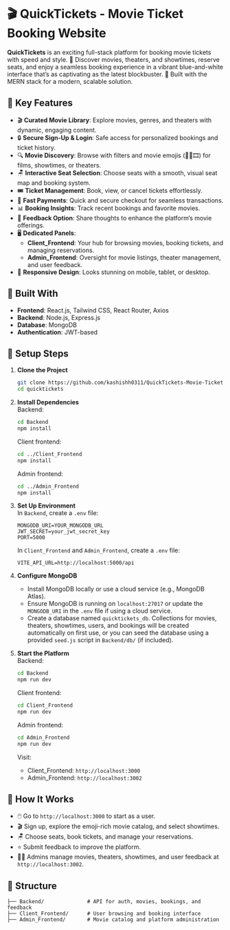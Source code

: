 # 🎬 QuickTickets - Movie Ticket Booking Website

**QuickTickets** is an exciting full-stack platform for booking movie tickets with speed and style. 🍿 Discover movies, theaters, and showtimes, reserve seats, and enjoy a seamless booking experience in a vibrant blue-and-white interface that’s as captivating as the latest blockbuster. 🎥 Built with the MERN stack for a modern, scalable solution.

## 🌟 Key Features

- 🎬 **Curated Movie Library**: Explore movies, genres, and theaters with dynamic, engaging content.
- 🔒 **Secure Sign-Up & Login**: Safe access for personalized bookings and ticket history.
- 🔍 **Movie Discovery**: Browse with filters and movie emojis (🎥🍿🎞️) for films, showtimes, or theaters.
- 🪑 **Interactive Seat Selection**: Choose seats with a smooth, visual seat map and booking system.
- 🎟️ **Ticket Management**: Book, view, or cancel tickets effortlessly.
- 💸 **Fast Payments**: Quick and secure checkout for seamless transactions.
- 📊 **Booking Insights**: Track recent bookings and favorite movies.
- 📝 **Feedback Option**: Share thoughts to enhance the platform’s movie offerings.
- 🖥️ **Dedicated Panels**:
  - **Client_Frontend**: Your hub for browsing movies, booking tickets, and managing reservations.
  - **Admin_Frontend**: Oversight for movie listings, theater management, and user feedback.
- 📱 **Responsive Design**: Looks stunning on mobile, tablet, or desktop.

## 🧰 Built With

- **Frontend**: React.js, Tailwind CSS, React Router, Axios
- **Backend**: Node.js, Express.js
- **Database**: MongoDB
- **Authentication**: JWT-based

## 🔧 Setup Steps

1. **Clone the Project**

   ```bash
   git clone https://github.com/kashishh0311/QuickTickets-Movie-Ticket-Booking.git
   cd quicktickets
   ```

2. **Install Dependencies**\
   Backend:

   ```bash
   cd Backend
   npm install
   ```

   Client frontend:

   ```bash
   cd ../Client_Frontend
   npm install
   ```

   Admin frontend:

   ```bash
   cd ../Admin_Frontend
   npm install
   ```

3. **Set Up Environment**\
   In `Backend`, create a `.env` file:

   ```
   MONGODB_URI=YOUR_MONGODB_URL
   JWT_SECRET=your_jwt_secret_key
   PORT=5000
   ```

   In `Client_Frontend` and `Admin_Frontend`, create a `.env` file:

   ```
   VITE_API_URL=http://localhost:5000/api
   ```

4. **Configure MongoDB**

   - Install MongoDB locally or use a cloud service (e.g., MongoDB Atlas).
   - Ensure MongoDB is running on `localhost:27017` or update the `MONGODB_URI` in the `.env` file if using a cloud service.
   - Create a database named `quicktickets_db`. Collections for movies, theaters, showtimes, users, and bookings will be created automatically on first use, or you can seed the database using a provided `seed.js` script in `Backend/db/` (if included).

5. **Start the Platform**\
   Backend:

   ```bash
   cd Backend
   npm run dev
   ```

   Client frontend:

   ```bash
   cd Client_Frontend
   npm run dev
   ```

   Admin frontend:

   ```bash
   cd Admin_Frontend
   npm run dev
   ```

   Visit:

   - Client_Frontend: `http://localhost:3000`
   - Admin_Frontend: `http://localhost:3002`

## 🎥 How It Works

- 🖱️ Go to `http://localhost:3000` to start as a user.
- 🎬 Sign up, explore the emoji-rich movie catalog, and select showtimes.
- 🪑 Choose seats, book tickets, and manage your reservations.
- ⭐ Submit feedback to improve the platform.
- 👨‍💼 Admins manage movies, theaters, showtimes, and user feedback at `http://localhost:3002`.

## 📁 Structure

```
├── Backend/              # API for auth, movies, bookings, and feedback
├── Client_Frontend/      # User browsing and booking interface
├── Admin_Frontend/       # Movie catalog and platform administration
```
